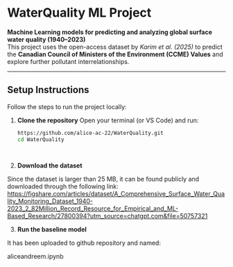 # WaterQuality ML Project

**Machine Learning models for predicting and analyzing global surface water quality (1940–2023)**  
This project uses the open-access dataset by *Karim et al. (2025)* to predict the **Canadian Council of Ministers of the Environment (CCME) Values** and explore further pollutant interrelationships.

---

## Setup Instructions

Follow the steps to run the project locally:

1. **Clone the repository**
   Open your terminal (or VS Code) and run:
   ```bash
   https://github.com/alice-ac-22/WaterQuality.git
   cd WaterQuality
  
  
2. **Download the dataset**

Since the dataset is larger than 25 MB, it can be found publicly and downloaded through the following link:
https://figshare.com/articles/dataset/A_Comprehensive_Surface_Water_Quality_Monitoring_Dataset_1940-2023_2_82Million_Record_Resource_for_Empirical_and_ML-Based_Research/27800394?utm_source=chatgpt.com&file=50757321

3. **Run the baseline model**

It has been uploaded to github repository and named:

aliceandreem.ipynb






